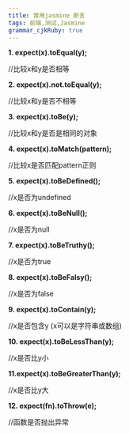 ```yaml
---
title: 常用jasmine 断言
tags: 前端,测试,Jasmine
grammar_cjkRuby: true
---
```



__1. expect(x).toEqual(y);__

//比较x和y是否相等

__2. expect(x).not.toEqual(y);__

//比较x和y是否不相等

__3. expect(x).toBe(y);__

//比较x和y是否是相同的对象

__4. expect(x).toMatch(pattern);__

//比较x是否匹配pattern正则

__5. expect(x).toBeDefined();__

//x是否为undefined

__6. expect(x).toBeNull();__

//x是否为null

__7. expect(x).toBeTruthy();__

//x是否为true

__8. expect(x).toBeFalsy();__

//x是否为false

__9. expect(x).toContain(y);__

//x是否包含y (x可以是字符串或数组)

__10. expect(x).toBeLessThan(y);__

//x是否比y小

__11.expect(x).toBeGreaterThan(y);__

//x是否比y大

__12. expect(fn).toThrow(e);__

//函数是否抛出异常
